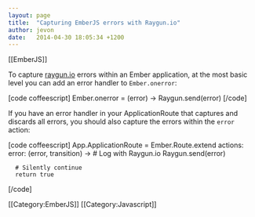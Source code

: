 ```yaml
---
layout: page
title:  "Capturing EmberJS errors with Raygun.io"
author: jevon
date:   2014-04-30 18:05:34 +1200
---
```


[[EmberJS]]

To capture <a href="https://raygun.io">raygun.io</a> errors within an Ember application, at the most basic level you can add an error handler to `Ember.onerror`:

[code coffeescript]
Ember.onerror = (error) ->
  Raygun.send(error)
[/code]

If you have an error handler in your ApplicationRoute that captures and discards all errors, you should also capture the errors within the `error` action:

[code coffeescript]
App.ApplicationRoute = Ember.Route.extend
  actions:
    error: (error, transition) ->
      # Log with Raygun.io
      Raygun.send(error)

      # Silently continue
      return true
[/code]

[[Category:EmberJS]]
[[Category:Javascript]]